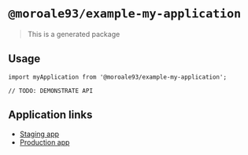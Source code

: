 # `@moroale93/example-my-application`

> This is a generated package

## Usage

```
import myApplication from '@moroale93/example-my-application';

// TODO: DEMONSTRATE API
```

## Application links

- [Staging app](https://examplemyapplicationstaging.amoretto.it)
- [Production app](https://examplemyapplication.amoretto.it)